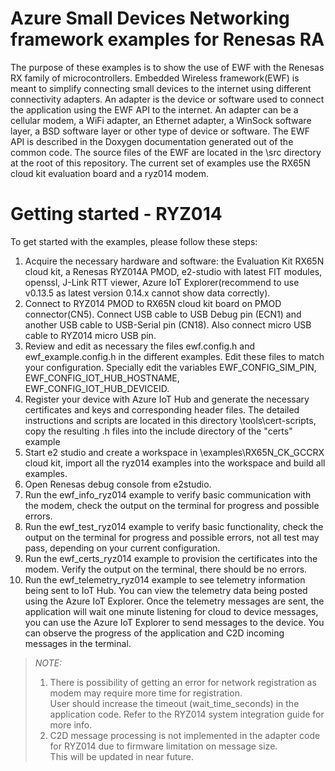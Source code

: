 # Azure Small Devices Networking framework examples for Renesas RA
The purpose of these examples is to show the use of EWF with the Renesas RX family of microcontrollers.
Embedded Wireless framework(EWF) is meant to simplify connecting small devices to the internet using different connectivity adapters.
An adapter is the device or software used to connect the application using the EWF API to the internet.
An adapter can be a cellular modem, a WiFi adapter, an Ethernet adapter, a WinSock software layer, a BSD software layer or other type of device or software.
The EWF API is described in the Doxygen documentation generated out of the common code.
The source files of the EWF are located in the \src directory at the root of this repository.
The current set of examples use the RX65N cloud kit evaluation board and a ryz014 modem.

# Getting started - RYZ014
To get started with the examples, please follow these steps:
1. Acquire the necessary hardware and software: the Evaluation Kit RX65N cloud kit, a Renesas RYZ014A PMOD, e2-studio with latest FIT modules, openssl, J-Link RTT viewer, Azure IoT Explorer(recommend to use v0.13.5 as latest version 0.14.x cannot show data correctly).
2. Connect to RYZ014 PMOD to RX65N cloud kit board on PMOD connector(CN5). Connect USB cable to USB Debug pin (ECN1) and  another USB cable to USB-Serial pin (CN18). Also connect micro USB cable to RYZ014 micro USB pin.
3. Review and edit as necessary the files ewf.config.h and ewf_example.config.h in the different examples. Edit these files to match your configuration. Specially edit the variables EWF_CONFIG_SIM_PIN, EWF_CONFIG_IOT_HUB_HOSTNAME, EWF_CONFIG_IOT_HUB_DEVICEID.
4. Register your device with Azure IoT Hub and generate the necessary certificates and keys and corresponding header files. The detailed instructions and scripts are located in this directory \tools\cert-scripts, copy the resulting .h files into the include directory of the "certs" example
5. Start e2 studio and create a workspace in \examples\RX65N_CK_GCCRX cloud kit, import all the ryz014 examples into the workspace and build all examples.
6. Open Renesas debug console from e2studio.
7. Run the ewf_info_ryz014 example to verify basic communication with the modem, check the output on the terminal for progress and possible errors.
8. Run the ewf_test_ryz014 example to verify basic functionality, check the output on the terminal for progress and possible errors, not all test may pass, depending on your current configuration.
9. Run the ewf_certs_ryz014 example to provision the certificates into the modem. Verify the output on the terminal, there should be no errors.
10. Run the ewf_telemetry_ryz014 example to see telemetry information being sent to IoT Hub. You can view the telemetry data being posted using the Azure IoT Explorer. Once the telemetry messages are sent, the application will wait one minute listening for cloud to device messages, you can use the Azure IoT Explorer to send messages to the device. You can observe the progress of the application and C2D incoming messages in the terminal.

> _NOTE:_
>1. There is possibility of getting an error for network registration as modem may require more time for registration.  
User should increase the timeout (wait_time_seconds) in the application code. Refer to the RYZ014 system integration guide for more info.
>2. C2D message processing is not implemented in the adapter code for RYZ014 due to firmware limitation on message size.  
This will be updated in near future.
